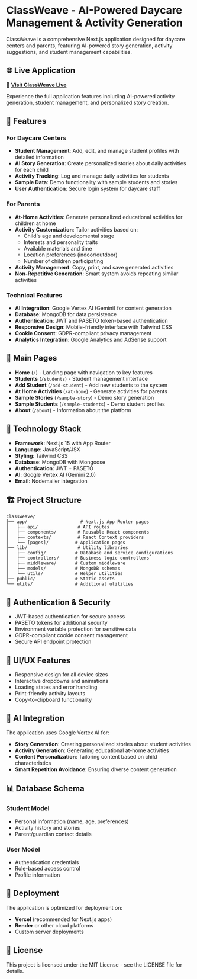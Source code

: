 # ClassWeave - AI-Powered Daycare Management & Activity Generation

ClassWeave is a comprehensive Next.js application designed for daycare centers and parents, featuring AI-powered story generation, activity suggestions, and student management capabilities.

## 🌐 Live Application

🚀 **[Visit ClassWeave Live](https://classweave.vercel.app/)**

Experience the full application features including AI-powered activity generation, student management, and personalized story creation.

## 🌟 Features

### For Daycare Centers
- **Student Management**: Add, edit, and manage student profiles with detailed information
- **AI Story Generation**: Create personalized stories about daily activities for each child
- **Activity Tracking**: Log and manage daily activities for students
- **Sample Data**: Demo functionality with sample students and stories
- **User Authentication**: Secure login system for daycare staff

### For Parents
- **At-Home Activities**: Generate personalized educational activities for children at home
- **Activity Customization**: Tailor activities based on:
  - Child's age and developmental stage
  - Interests and personality traits
  - Available materials and time
  - Location preferences (indoor/outdoor)
  - Number of children participating
- **Activity Management**: Copy, print, and save generated activities
- **Non-Repetitive Generation**: Smart system avoids repeating similar activities

### Technical Features
- **AI Integration**: Google Vertex AI (Gemini) for content generation
- **Database**: MongoDB for data persistence
- **Authentication**: JWT and PASETO token-based authentication
- **Responsive Design**: Mobile-friendly interface with Tailwind CSS
- **Cookie Consent**: GDPR-compliant privacy management
- **Analytics Integration**: Google Analytics and AdSense support

## 📱 Main Pages

- **Home** (`/`) - Landing page with navigation to key features
- **Students** (`/students`) - Student management interface
- **Add Student** (`/add-student`) - Add new students to the system
- **At Home Activities** (`/at-home`) - Generate activities for parents
- **Sample Stories** (`/sample-story`) - Demo story generation
- **Sample Students** (`/sample-students`) - Demo student profiles
- **About** (`/about`) - Information about the platform

## 🔧 Technology Stack

- **Framework**: Next.js 15 with App Router
- **Language**: JavaScript/JSX
- **Styling**: Tailwind CSS
- **Database**: MongoDB with Mongoose
- **Authentication**: JWT + PASETO
- **AI**: Google Vertex AI (Gemini 2.0)
- **Email**: Nodemailer integration

## 🏗️ Project Structure

```
classweave/
├── app/                    # Next.js App Router pages
│   ├── api/               # API routes
│   ├── components/        # Reusable React components
│   ├── contexts/          # React Context providers
│   └── [pages]/          # Application pages
├── lib/                   # Utility libraries
│   ├── config/           # Database and service configurations
│   ├── controllers/      # Business logic controllers
│   ├── middleware/       # Custom middleware
│   ├── models/           # MongoDB schemas
│   └── utils/            # Helper utilities
├── public/               # Static assets
└── utils/                # Additional utilities
```

## 🔐 Authentication & Security

- JWT-based authentication for secure access
- PASETO tokens for additional security
- Environment variable protection for sensitive data
- GDPR-compliant cookie consent management
- Secure API endpoint protection

## 🎨 UI/UX Features

- Responsive design for all device sizes
- Interactive dropdowns and animations
- Loading states and error handling
- Print-friendly activity layouts
- Copy-to-clipboard functionality

## 🤖 AI Integration

The application uses Google Vertex AI for:
- **Story Generation**: Creating personalized stories about student activities
- **Activity Generation**: Generating educational at-home activities
- **Content Personalization**: Tailoring content based on child characteristics
- **Smart Repetition Avoidance**: Ensuring diverse content generation

## 📊 Database Schema

### Student Model
- Personal information (name, age, preferences)
- Activity history and stories
- Parent/guardian contact details

### User Model
- Authentication credentials
- Role-based access control
- Profile information

## 🚀 Deployment

The application is optimized for deployment on:
- **Vercel** (recommended for Next.js apps)
- **Render** or other cloud platforms
- Custom server deployments


## 📄 License

This project is licensed under the MIT License - see the LICENSE file for details.


